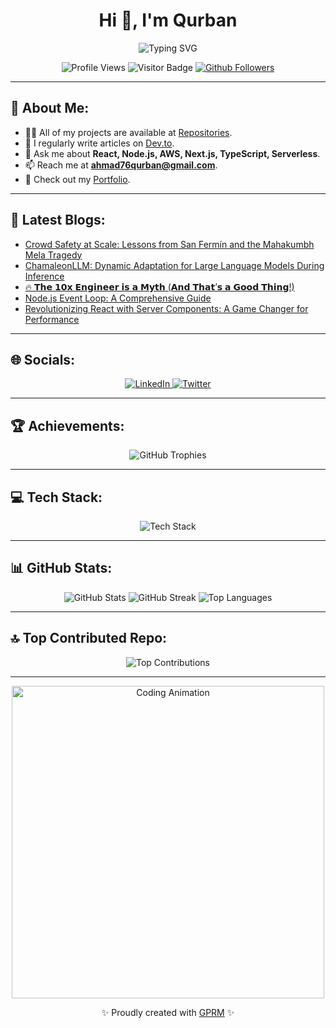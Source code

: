 <h1 align="center">Hi 👋, I'm Qurban</h1>

<p align="center">
  <img src="https://readme-typing-svg.demolab.com?font=Fira+Code&size=15&pause=100&color=00C2FF&center=true&width=435&lines=Full+Stack+Developer;React;Node;Express;MongoDB;Angular;Tailwind+CSS;AWS;TypeScript;Passionate+about+Innovation+%26+Learning" alt="Typing SVG">
</p>

<p align="center">
  <img src="https://komarev.com/ghpvc/?username=qur786&label=Profile%20views&color=0e75b6&style=flat" alt="Profile Views">
  <img src="https://visitor-badge.laobi.icu/badge?page_id=qur786.qur786" alt="Visitor Badge">
  <a href="https://github.com/qur786">
    <img src="https://img.shields.io/github/followers/qur786?label=Follow&style=social" alt="Github Followers">
  </a>
</p>

---

## 💫 About Me:
- 👨‍💻 All of my projects are available at [Repositories](https://github.com/qur786?tab=repositories).<br>
- 📝 I regularly write articles on [Dev.to](https://dev.to/qur786).<br>
- 💬 Ask me about **React, Node.js, AWS, Next.js, TypeScript, Serverless**.<br>
- 📫 Reach me at **ahmad76qurban@gmail.com**.<br>
- 📄 Check out my [Portfolio](https://qur786.github.io/portfolio/).<br>

---

## 📄 Latest Blogs:
<!-- BLOG-POST-LIST:START -->
- [Crowd Safety at Scale: Lessons from San Fermín and the Mahakumbh Mela Tragedy](https://dev.to/qur786/crowd-safety-at-scale-lessons-from-san-fermin-and-the-mahakumbh-mela-tragedy-34bi)
- [ChamaleonLLM: Dynamic Adaptation for Large Language Models During Inference](https://dev.to/qur786/chamaleonllm-dynamic-adaptation-for-large-language-models-during-inference-chi)
- [🔥 𝗧𝗵𝗲 𝟭𝟬𝘅 𝗘𝗻𝗴𝗶𝗻𝗲𝗲𝗿 𝗶𝘀 𝗮 𝗠𝘆𝘁𝗵 &lpar;𝗔𝗻𝗱 𝗧𝗵𝗮𝘁’𝘀 𝗮 𝗚𝗼𝗼𝗱 𝗧𝗵𝗶𝗻𝗴!&rpar;](https://dev.to/qur786/--1nge)
- [Node.js Event Loop: A Comprehensive Guide](https://dev.to/qur786/nodejs-event-loop-a-comprehensive-guide-4719)
- [Revolutionizing React with Server Components: A Game Changer for Performance](https://dev.to/qur786/revolutionizing-react-with-server-components-a-game-changer-for-performance-3p30)
<!-- BLOG-POST-LIST:END -->

---

## 🌐 Socials:
<p align="center">
  <a href="https://linkedin.com/in/qurban-ahmad-qur786" target="_blank">
    <img src="https://img.shields.io/badge/LinkedIn-%230077B5.svg?logo=linkedin&logoColor=white" alt="LinkedIn">
  </a>
  <a href="https://twitter.com/fantasticnerd67" target="_blank">
    <img src="https://img.shields.io/badge/Twitter-%231DA1F2.svg?logo=Twitter&logoColor=white" alt="Twitter">
  </a>
</p>

---

## 🏆 Achievements:
<p align="center">
  <img src="https://github-profile-trophy.vercel.app/?username=qur786&theme=radical&no-frame=true&margin-w=5&row=1&column=7" alt="GitHub Trophies">
</p>

---

## 💻 Tech Stack:
<p align="center">
  <img src="https://skillicons.dev/icons?i=react,redux,nextjs,nodejs,express,graphql,typescript,javascript,aws,docker,mongodb,tailwind,webpack,postman,git,html,css,sass" alt="Tech Stack">
</p>

---

## 📊 GitHub Stats:
<div align="center">
  <img src="https://github-readme-stats.vercel.app/api?username=qur786&theme=radical&hide_border=false&include_all_commits=true&count_private=true" alt="GitHub Stats">
  <img src="https://github-readme-streak-stats.herokuapp.com/?user=qur786&theme=radical&hide_border=false" alt="GitHub Streak">
  <img src="https://github-readme-stats.vercel.app/api/top-langs/?username=qur786&theme=radical&hide_border=false&include_all_commits=true&count_private=true&layout=compact" alt="Top Languages">
</div>

---

## 🔝 Top Contributed Repo:
<p align="center">
  <img src="https://github-contributor-stats.vercel.app/api?username=qur786&limit=4&theme=radical&combine_all_yearly_contributions=true" alt="Top Contributions">
</p>

---

<p align="center">
  <img src="https://raw.githubusercontent.com/qur786/qur786/main/code.gif" alt="Coding Animation" width="500">
</p>

<p align="center">✨ Proudly created with <a href="https://gprm.itsvg.in">GPRM</a> ✨</p>

